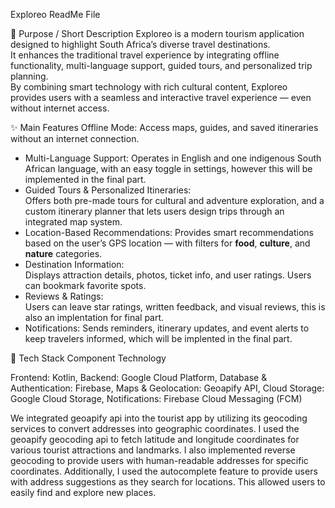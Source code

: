 Exploreo ReadMe File 

🧾 Purpose / Short Description
Exploreo is a modern tourism application designed to highlight South Africa’s diverse travel destinations.  
It enhances the traditional travel experience by integrating offline functionality, multi-language support, guided tours, and personalized trip planning.  
By combining smart technology with rich cultural content, Exploreo provides users with a seamless and interactive travel experience — even without internet access.


✨ Main Features
Offline Mode: 
  Access maps, guides, and saved itineraries without an internet connection.  
- Multi-Language Support: 
  Operates in English and one indigenous South African language, with an easy toggle in settings, however this will be implemented in the final part.  
- Guided Tours & Personalized Itineraries:  
  Offers both pre-made tours for cultural and adventure exploration, and a custom itinerary planner that lets users design trips through an integrated map system.  
- Location-Based Recommendations: 
  Provides smart recommendations based on the user’s GPS location — with filters for **food**, **culture**, and **nature** categories.  
- Destination Information:  
  Displays attraction details, photos, ticket info, and user ratings. Users can bookmark favorite spots.  
- Reviews & Ratings:  
  Users can leave star ratings, written feedback, and visual reviews, this is also an implentation for final part.  
- Notifications: 
  Sends reminders, itinerary updates, and event alerts to keep travelers informed, which will be implented in the final part.  



🧩 Tech Stack
Component                       Technology 

Frontend:                       Kotlin, 
Backend:                        Google Cloud Platform, 
Database & Authentication:      Firebase, 
Maps & Geolocation:             Geoapify API, 
Cloud Storage:                  Google Cloud Storage, 
Notifications:                  Firebase Cloud Messaging (FCM) 

We integrated geoapify api into the tourist app by utilizing its geocoding services to convert addresses into geographic coordinates. I used the geoapify geocoding api to fetch latitude and longitude coordinates for various tourist attractions and landmarks. I also implemented reverse geocoding to provide users with human-readable addresses for specific coordinates. Additionally, I used the autocomplete feature to provide users with address suggestions as they search for locations. This allowed users to easily find and explore new places.






